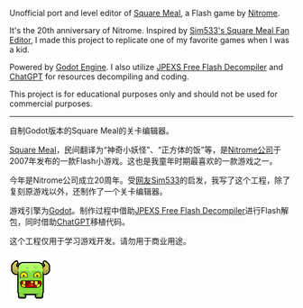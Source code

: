 Unofficial port and level editor of [Square Meal](https://www.nitrome.com/html5-games/squaremeal/), a Flash game by [Nitrome](https://www.nitrome.com/).

It's the 20th anniversary of Nitrome. Inspired by [Sim533's Square Meal Fan Editor](https://www.nitrome.com/blog/articles/1008), I made this project to replicate one of my favorite games when I was a kid.

Powered by [Godot Engine](https://godotengine.org/). I also utilize [JPEXS Free Flash Decompiler](https://github.com/jindrapetrik/jpexs-decompiler) and [ChatGPT](https://chatgpt.com/) for resources decompiling and coding.

This project is for educational purposes only and should not be used for commercial purposes.

----

自制Godot版本的Square Meal的关卡编辑器。

[Square Meal](https://www.nitrome.com/html5-games/squaremeal/)，民间翻译为“神奇小妖怪”、“正方体的饭”等，是[Nitrome公司](https://www.nitrome.com/)于2007年发布的一款Flash小游戏。这也是我童年时期最喜欢的一款游戏之一。

今年是Nitrome公司成立20周年。受[网友Sim533](https://www.nitrome.com/blog/articles/1008)的启发，我写了这个工程，除了复刻原游戏以外，还制作了一个关卡编辑器。

游戏引擎为[Godot](https://godotengine.org/)。制作过程中借助[JPEXS Free Flash Decompiler](https://github.com/jindrapetrik/jpexs-decompiler)进行Flash解包，同时借助[ChatGPT](https://chatgpt.com/)移植代码。

这个工程仅用于学习游戏开发。请勿用于商业用途。

![cheer](cheer.png)
